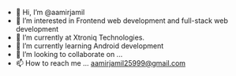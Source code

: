 - 👋 Hi, I’m @aamirjamil
- 👀 I’m interested in Frontend web development and full-stack web development
- 🌱 I’m currently at Xtroniq Technologies.
- 🌱 I’m currently learning Android development
- 💞️ I’m looking to collaborate on ...
- 📫 How to reach me ... aamirjamil25999@gmail.com

<!---
aamirjamil25999/aamirjamil25999 is a ✨ special ✨ repository because its `README.md` (this file) appears on your GitHub profile.
You can click the Preview link to take a look at your changes.
--->
